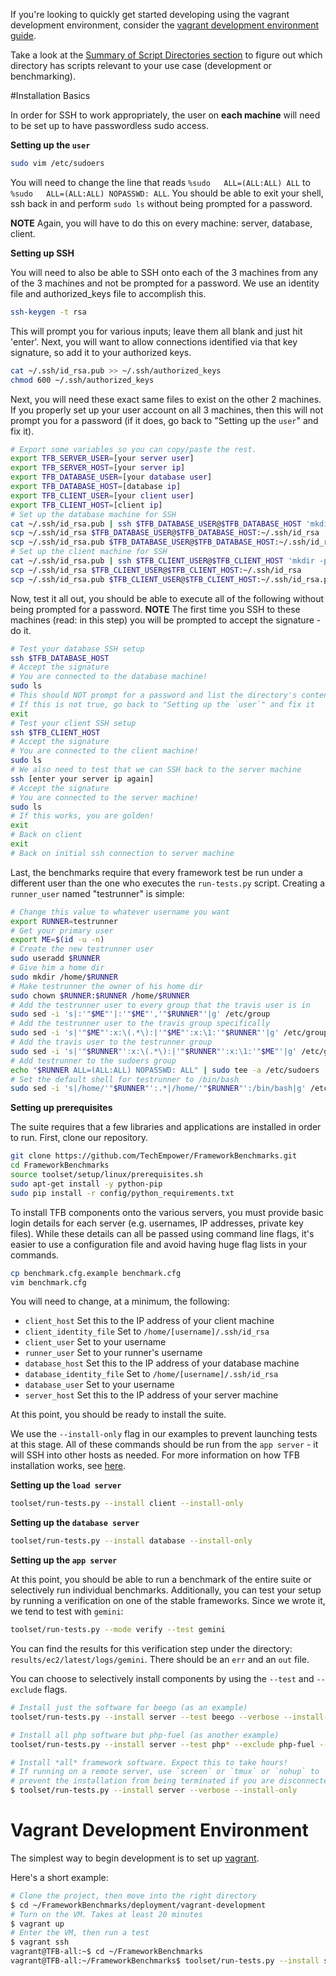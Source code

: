 If you're looking to quickly get started developing using the vagrant development environment, consider the [vagrant development environment guide](#vagrant-development-environment). 

Take a look at the [Summary of Script Directories section](Codebase/Summary-of-Script-Directories.md) to figure out which directory has scripts relevant to your use case (development or benchmarking).

#Installation Basics

In order for SSH to work appropriately, the user on **each machine** will need to be 
set up to have passwordless sudo access.

**Setting up the `user`**

```bash
sudo vim /etc/sudoers
```

You will need to change the line that reads `%sudo   ALL=(ALL:ALL) ALL` to 
`%sudo   ALL=(ALL:ALL) NOPASSWD: ALL`. You should be able to exit your shell, ssh 
back in and perform `sudo ls` without being prompted for a password.

**NOTE** Again, you will have to do this on every machine: server, database, client.

**Setting up SSH**

You will need to also be able to SSH onto each of the 3 machines from any of the
3 machines and not be prompted for a password. We use an identity file and authorized_keys
file to accomplish this.

```bash
ssh-keygen -t rsa
```

This will prompt you for various inputs; leave them all blank and just hit 'enter'.
Next, you will want to allow connections identified via that key signature, so add
it to your authorized keys.

```bash
cat ~/.ssh/id_rsa.pub >> ~/.ssh/authorized_keys
chmod 600 ~/.ssh/authorized_keys
```

Next, you will need these exact same files to exist on the other 2 machines.
If you properly set up your user account on all 3 machines, then this will not prompt
you for a password (if it does, go back to "Setting up the `user`" and fix it).

```bash
# Export some variables so you can copy/paste the rest.
export TFB_SERVER_USER=[your server user]
export TFB_SERVER_HOST=[your server ip]
export TFB_DATABASE_USER=[your database user]
export TFB_DATABASE_HOST=[database ip]
export TFB_CLIENT_USER=[your client user]
export TFB_CLIENT_HOST=[client ip]
# Set up the database machine for SSH
cat ~/.ssh/id_rsa.pub | ssh $TFB_DATABASE_USER@$TFB_DATABASE_HOST 'mkdir -p ~/.ssh && cat >> ~/.ssh/authorized_keys'
scp ~/.ssh/id_rsa $TFB_DATABASE_USER@$TFB_DATABASE_HOST:~/.ssh/id_rsa
scp ~/.ssh/id_rsa.pub $TFB_DATABASE_USER@$TFB_DATABASE_HOST:~/.ssh/id_rsa.pub
# Set up the client machine for SSH
cat ~/.ssh/id_rsa.pub | ssh $TFB_CLIENT_USER@$TFB_CLIENT_HOST 'mkdir -p ~/.ssh && cat >> ~/.ssh/authorized_keys'
scp ~/.ssh/id_rsa $TFB_CLIENT_USER@$TFB_CLIENT_HOST:~/.ssh/id_rsa
scp ~/.ssh/id_rsa.pub $TFB_CLIENT_USER@$TFB_CLIENT_HOST:~/.ssh/id_rsa.pub
```

Now, test it all out, you should be able to execute all of the following without
being prompted for a password. **NOTE** The first time you SSH to these machines
(read: in this step) you will be prompted to accept the signature - do it.

```bash
# Test your database SSH setup
ssh $TFB_DATABASE_HOST
# Accept the signature
# You are connected to the database machine!
sudo ls
# This should NOT prompt for a password and list the directory's contents
# If this is not true, go back to "Setting up the `user`" and fix it
exit
# Test your client SSH setup
ssh $TFB_CLIENT_HOST
# Accept the signature
# You are connected to the client machine!
sudo ls
# We also need to test that we can SSH back to the server machine
ssh [enter your server ip again]
# Accept the signature
# You are connected to the server machine!
sudo ls
# If this works, you are golden!
exit
# Back on client
exit
# Back on initial ssh connection to server machine
```

Last, the benchmarks require that every framework test be run under a different
user than the one who executes the `run-tests.py` script. Creating a `runner_user` named "testrunner" is simple:

```bash
# Change this value to whatever username you want
export RUNNER=testrunner
# Get your primary user
export ME=$(id -u -n)
# Create the new testrunner user
sudo useradd $RUNNER
# Give him a home dir
sudo mkdir /home/$RUNNER
# Make testrunner the owner of his home dir
sudo chown $RUNNER:$RUNNER /home/$RUNNER
# Add the testrunner user to every group that the travis user is in
sudo sed -i 's|:'"$ME"'|:'"$ME"','"$RUNNER"'|g' /etc/group
# Add the testrunner user to the travis group specifically
sudo sed -i 's|'"$ME"':x:\(.*\):|'"$ME"':x:\1:'"$RUNNER"'|g' /etc/group
# Add the travis user to the testrunner group
sudo sed -i 's|'"$RUNNER"':x:\(.*\):|'"$RUNNER"':x:\1:'"$ME"'|g' /etc/group
# Add testrunner to the sudoers group
echo "$RUNNER ALL=(ALL:ALL) NOPASSWD: ALL" | sudo tee -a /etc/sudoers
# Set the default shell for testrunner to /bin/bash
sudo sed -i 's|/home/'"$RUNNER"':.*|/home/'"$RUNNER"':/bin/bash|g' /etc/passwd
```

**Setting up prerequisites**

The suite requires that a few libraries and applications are installed in order to run.
First, clone our repository.

```bash
git clone https://github.com/TechEmpower/FrameworkBenchmarks.git
cd FrameworkBenchmarks
source toolset/setup/linux/prerequisites.sh
sudo apt-get install -y python-pip
sudo pip install -r config/python_requirements.txt
```

To install TFB components onto the various servers, you must provide
basic login details for each server (e.g. usernames, IP addresses, 
private key files). While these details can all be passed 
using command line flags, it's easier to use a configuration 
file and avoid having huge flag lists in your commands. 

```bash
cp benchmark.cfg.example benchmark.cfg
vim benchmark.cfg
```

You will need to change, at a minimum, the following:

* `client_host` Set this to the IP address of your client machine
* `client_identity_file` Set to `/home/[username]/.ssh/id_rsa`
* `client_user` Set to your username
* `runner_user` Set to your runner's username
* `database_host` Set this to the IP address of your database machine
* `database_identity_file` Set to `/home/[username]/.ssh/id_rsa`
* `database_user` Set to your username
* `server_host` Set this to the IP address of your server machine

At this point, you should be ready to install the suite.

We use the `--install-only` flag in our examples to 
prevent launching tests at this stage. All of these commands 
should be run from the `app server` - it will SSH into other
hosts as needed. For more information on how TFB installation 
works, see [here](deployment). 

**Setting up the `load server`**

```bash
toolset/run-tests.py --install client --install-only
```

**Setting up the `database server`**

```bash
toolset/run-tests.py --install database --install-only
```

**Setting up the `app server`**

At this point, you should be able to run a benchmark of the entire
suite or selectively run individual benchmarks. Additionally, you
can test your setup by running a verification on one of the stable
frameworks. Since we wrote it, we tend to test with `gemini`:

```bash
toolset/run-tests.py --mode verify --test gemini
```

You can find the results for this verification step under the directory:
`results/ec2/latest/logs/gemini`. There should be an `err` and an `out`
file.

You can choose to selectively install components by using the 
`--test` and `--exclude` flags. 

```bash
# Install just the software for beego (as an example)
toolset/run-tests.py --install server --test beego --verbose --install-only

# Install all php software but php-fuel (as another example)
toolset/run-tests.py --install server --test php* --exclude php-fuel --verbose install-only

# Install *all* framework software. Expect this to take hours!
# If running on a remote server, use `screen` or `tmux` or `nohup` to 
# prevent the installation from being terminated if you are disconnected
$ toolset/run-tests.py --install server --verbose --install-only
```

# Vagrant Development Environment

The simplest way to begin development is to set up [vagrant](https://www.vagrantup.com/). 

Here's a short example: 
    
```bash
# Clone the project, then move into the right directory 
$ cd ~/FrameworkBenchmarks/deployment/vagrant-development
# Turn on the VM. Takes at least 20 minutes
$ vagrant up
# Enter the VM, then run a test
$ vagrant ssh
vagrant@TFB-all:~$ cd ~/FrameworkBenchmarks
vagrant@TFB-all:~/FrameworkBenchmarks$ toolset/run-tests.py --install server --mode verify --test beego
```
